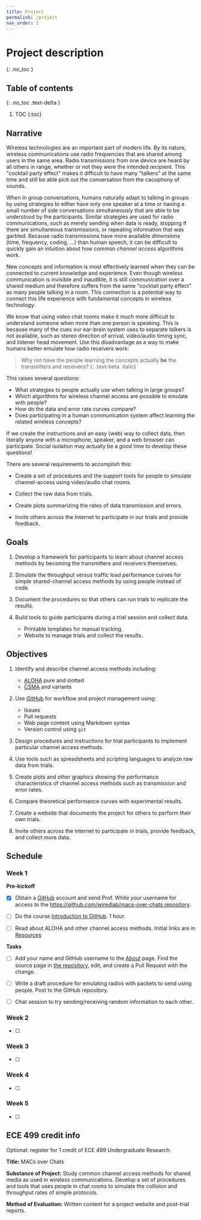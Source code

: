 ```yaml
---
title: Project
permalink: /project
nav_order: 2
---
```



<!--
<script type="text/javascript"
        src="https://cdnjs.cloudflare.com/ajax/libs/mathjax/2.7.0/MathJax.js?config=TeX-AMS_CHTML"></script>


$$\int_1^4 \exp{3}dx$$

$$\frac{1}{2\pi}$$

\\(2\pi \ln asdfa\\)
-->

# Project description
{: .no_toc }


## Table of contents
{: .no_toc .text-delta }

1. TOC
{:toc}


## Narrative

Wireless technologies are an important part of modern life.
By its nature, wireless communications use radio frequencies that are shared among users in the same area.
Radio transmissions from one device are heard by all others in range, whether or not they were the intended recipient.
This "cocktail party effect" makes it difficult to have many "talkers" at the same time and still be able pick out the conversation from the cacophony of sounds.

When in group conversations, humans naturally adapt to talking in groups by using strategies to either have only one speaker at a time or having a small number of side conversations simultaneously that are able to be understood by the participants.
Similar strategies are used for radio communications, such as merely sending when data is ready, stopping if there are simultaneous transmissions, or repeating information that was garbled.
Because radio transmissions have more available _dimensions_ (time, frequency, coding, ...) than human speech, it can be difficult to quickly gain an intuition about how common *channel access* algorithms work.

New concepts and information is most effectively learned when they can be connected to current knowledge and experience.
Even though wireless communication is invisible and inaudible, it is still _communication_ over a shared medium and therefore suffers from the same "cocktail party effect" as many people talking in a room.
This connection is a potential way to connect this life experience with fundamental concepts in wireless technology.


We know that using video chat rooms make it much more difficult to understand someone when more than one person is speaking.
This is because many of the cues our ear-brain system uses to separate talkers is not available, such as stereo direction of arrival, video/audio timing sync, and listener head movement.
Use this disadvantage as a way to make humans better emulate how radio receivers work: 

> Why not have the people learning the concepts actually **be** the transmitters and receivers?
{: .text-beta .italic}


This raises several questions:

* What strategies to people actually use when talking in large groups?
* Which algorithms for wireless channel access are possible to emulate with people?
* How do the data and error rate curves compare?
* Does participating in a human communication system affect learning the related wireless concepts?


If we create the instructions and an easy (web) way to collect data, then literally anyone with a microphone, speaker, and a web browser can participate.
Social isolation may actually be a _good_ time to develop these questions!


There are several requirements to accomplish this:

* Create a set of procedures and the support tools for people to simulate channel-access using video/audio chat rooms.

* Collect the raw data from trials.

* Create plots summarizing the rates of data transmission and errors.

* Invite others across the Internet to participate in our trials and provide
  feedback.


## Goals

1. Develop a framework for participants to learn about channel access methods by becoming the transmitters and receivers themselves.

1. Simulate the throughput versus traffic load performance curves for simple shared-channel access methods by using people instead of code.

1. Document the procedures so that others can run trials to replicate the results.

1. Build tools to guide participants during a trial session and collect data.

    * Printable templates for manual tracking.
    * Website to manage trials and collect the results.



## Objectives

1. Identify and describe channel access methods including:

    * [ALOHA](https://en.wikipedia.org/wiki/ALOHAnet) pure and slotted
    * [CSMA](https://en.wikipedia.org/wiki/Carrier-sense_multiple_access) and variants

1. Use [GitHub](github.com) for workflow and project management using:

    * Issues
    * Pull requests
    * Web page content using Markdown syntax
    * Version control using `git`

1. Design procedures and instructions for trial participants to implement particular channel access methods.

1. Use tools such as spreadsheets and scripting languages to analyze raw data from trials.

1. Create plots and other graphics showing the performance characteristics of channel access methods such as transmission and error rates.

1. Compare theoretical performance curves with experimental results.

1. Create a website that documents the project for others to perform their own trials.

1. Invite others across the Internet to participate in trials, provide feedback, and collect more data.



## Schedule

### Week 1

**Pre-kickoff**

* [x] Obtain a [GitHub](github.com) account and send Prof. White your username for access to the [https://github.com/wiredlab/macs-over-chats repository](https://github.com/wiredlab/macs-over-chats).

* [ ] Do the course [Introduction to GitHub](https://lab.github.com/githubtraining/introduction-to-github).  1 hour.

* [ ] Read about ALOHA and other channel access methods.  Initial links are in [Resources](refs.html)

**Tasks**

* [ ] Add your name and GitHub username to the [About](about.html) page.  Find the source page in [the repository](https://github.com/wiredlab/macs-over-chats), edit, and create a Pull Request with the change.

* [ ] Write a draft procedure for emulating radios with packets to send using people.  Post to the GitHub repository.

* [ ] Chat session to try sending/receiving random information to each other.


### Week 2

* [ ] 


### Week 3

* [ ] 


### Week 4

* [ ] 


### Week 5

* [ ] 





## ECE 499 credit info

Optional: register for 1 credit of ECE 499 Undergraduate Research.

**Title:** MACs over Chats

**Substance of Project:**
Study common channel access methods for shared media as used in wireless communications.
Develop a set of procedures and tools that uses people in chat rooms to simulate the collision and throughput rates of simple protocols.

**Method of Evaluation:**
Written content for a project website and post-trial reports.



<!--
 vim: tw=0
 -->
